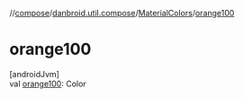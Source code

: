 //[compose](../../../index.md)/[danbroid.util.compose](../index.md)/[MaterialColors](index.md)/[orange100](orange100.md)

# orange100

[androidJvm]\
val [orange100](orange100.md): Color
